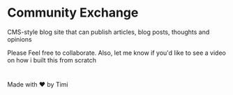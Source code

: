# Community Exchange
CMS-style blog site that can publish articles, blog posts, thoughts and opinions

Please Feel free to collaborate. Also, let me know if you'd like to see a video on how i built this from scratch

# 
Made with ❤️ by Timi
